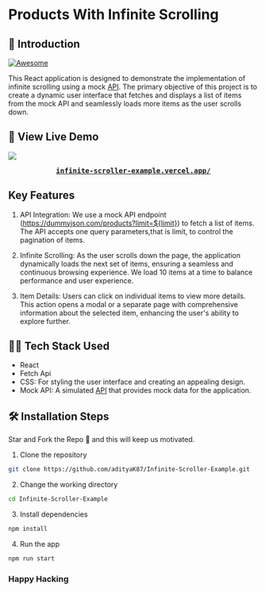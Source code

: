 # Products With Infinite Scrolling

## 📌 Introduction

[![Awesome](https://awesome.re/badge.svg)](https://awesome.re)

This React application is designed to demonstrate the implementation of infinite scrolling using a mock [API](https://dummyjson.com/). The primary objective of this project is to create a dynamic user interface that fetches and displays a list of items from the mock API and seamlessly loads more items as the user scrolls down.

## 🚀 View Live Demo

<img src="https://img.shields.io/badge/website-up-greene" />

<pre><center><a href="https://infinite-scroller-example.vercel.app/"><b>infinite-scroller-example.vercel.app/</b></a></center></pre>

## Key Features

1. API Integration: We use a mock API endpoint (https://dummyjson.com/products?limit=${limit}) to fetch a list of items. The API accepts one query parameters,that is limit, to control the pagination of items.

2. Infinite Scrolling: As the user scrolls down the page, the application dynamically loads the next set of items, ensuring a seamless and continuous browsing experience. We load 10 items at a time to balance performance and user experience.

3. Item Details: Users can click on individual items to view more details. This action opens a modal or a separate page with comprehensive information about the selected item, enhancing the user's ability to explore further.

## 👨‍💻 Tech Stack Used

-   React
-   Fetch Api
-   CSS: For styling the user interface and creating an appealing design.
-   Mock API: A simulated [API](https://dummyjson.com/) that provides mock data for the application.

## 🛠️ Installation Steps

Star and Fork the Repo 🌟 and this will keep us motivated.

1. Clone the repository

```bash
git clone https://github.com/adityaK87/Infinite-Scroller-Example.git
```

2. Change the working directory

```bash
cd Infinite-Scroller-Example
```

3. Install dependencies

```bash
npm install
```

4. Run the app

```bash
npm run start
```

### Happy Hacking

